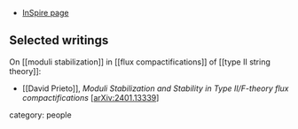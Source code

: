 

* [InSpire page](https://inspirehep.net/authors/1808337)

## Selected writings

On [[moduli stabilization]] in [[flux compactifications]] of [[type II string theory]]:

* [[David Prieto]], *Moduli Stabilization and Stability in Type II/F-theory flux compactifications* &lbrack;[arXiv:2401.13339](https://arxiv.org/abs/2401.13339)&rbrack;


category: people